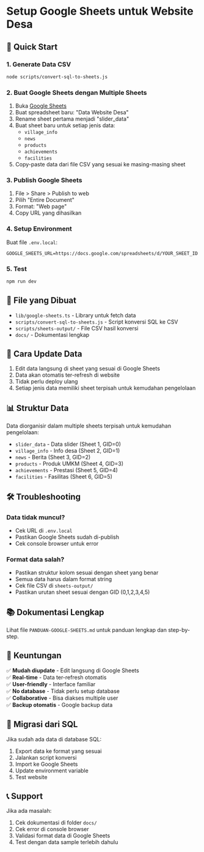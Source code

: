 # Setup Google Sheets untuk Website Desa

## 🚀 Quick Start

### 1. Generate Data CSV
```bash
node scripts/convert-sql-to-sheets.js
```

### 2. Buat Google Sheets dengan Multiple Sheets
1. Buka [Google Sheets](https://sheets.google.com)
2. Buat spreadsheet baru: "Data Website Desa"
3. Rename sheet pertama menjadi "slider_data"
4. Buat sheet baru untuk setiap jenis data:
   - `village_info`
   - `news`
   - `products`
   - `achievements`
   - `facilities`
5. Copy-paste data dari file CSV yang sesuai ke masing-masing sheet

### 3. Publish Google Sheets
1. File > Share > Publish to web
2. Pilih "Entire Document"
3. Format: "Web page"
4. Copy URL yang dihasilkan

### 4. Setup Environment
Buat file `.env.local`:
```env
GOOGLE_SHEETS_URL=https://docs.google.com/spreadsheets/d/YOUR_SHEET_ID
```

### 5. Test
```bash
npm run dev
```

## 📁 File yang Dibuat

- `lib/google-sheets.ts` - Library untuk fetch data
- `scripts/convert-sql-to-sheets.js` - Script konversi SQL ke CSV
- `scripts/sheets-output/` - File CSV hasil konversi
- `docs/` - Dokumentasi lengkap

## 🔧 Cara Update Data

1. Edit data langsung di sheet yang sesuai di Google Sheets
2. Data akan otomatis ter-refresh di website
3. Tidak perlu deploy ulang
4. Setiap jenis data memiliki sheet terpisah untuk kemudahan pengelolaan

## 📊 Struktur Data

Data diorganisir dalam multiple sheets terpisah untuk kemudahan pengelolaan:
- `slider_data` - Data slider (Sheet 1, GID=0)
- `village_info` - Info desa (Sheet 2, GID=1)
- `news` - Berita (Sheet 3, GID=2)
- `products` - Produk UMKM (Sheet 4, GID=3)
- `achievements` - Prestasi (Sheet 5, GID=4)
- `facilities` - Fasilitas (Sheet 6, GID=5)

## 🛠️ Troubleshooting

### Data tidak muncul?
- Cek URL di `.env.local`
- Pastikan Google Sheets sudah di-publish
- Cek console browser untuk error

### Format data salah?
- Pastikan struktur kolom sesuai dengan sheet yang benar
- Semua data harus dalam format string
- Cek file CSV di `sheets-output/`
- Pastikan urutan sheet sesuai dengan GID (0,1,2,3,4,5)

## 📚 Dokumentasi Lengkap

Lihat file `PANDUAN-GOOGLE-SHEETS.md` untuk panduan lengkap dan step-by-step.

## 🎯 Keuntungan

✅ **Mudah diupdate** - Edit langsung di Google Sheets  
✅ **Real-time** - Data ter-refresh otomatis  
✅ **User-friendly** - Interface familiar  
✅ **No database** - Tidak perlu setup database  
✅ **Collaborative** - Bisa diakses multiple user  
✅ **Backup otomatis** - Google backup data  

## 🔄 Migrasi dari SQL

Jika sudah ada data di database SQL:
1. Export data ke format yang sesuai
2. Jalankan script konversi
3. Import ke Google Sheets
4. Update environment variable
5. Test website

## 📞 Support

Jika ada masalah:
1. Cek dokumentasi di folder `docs/`
2. Cek error di console browser
3. Validasi format data di Google Sheets
4. Test dengan data sample terlebih dahulu 